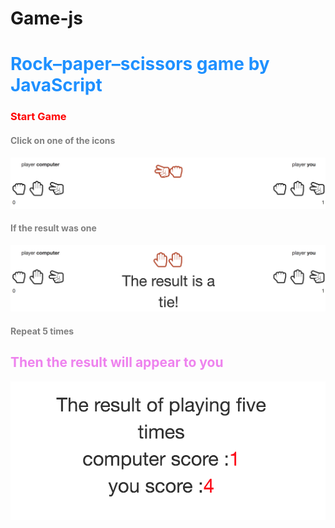 # Game-js

<h1 style="color:DodgerBlue;"> Rock–paper–scissors game by JavaScript </h1>


<h3 style="color:Red;"> Start Game </h3>

<h4 style="color:Gray;"> Click on one of the icons </h4>
<img src="https://raw.githubusercontent.com/Farajpour/Game-js/master/1.png"/>

<h4 style="color:Gray;"> If the result was one </h4>
<img src="https://raw.githubusercontent.com/Farajpour/Game-js/master/2.png"/>

<h4 style="color:Gray;"> Repeat 5 times </h4>

<h2 style="color:Violet;"> Then the result will appear to you </h2>
<img src="https://raw.githubusercontent.com/Farajpour/Game-js/master/3.png">
